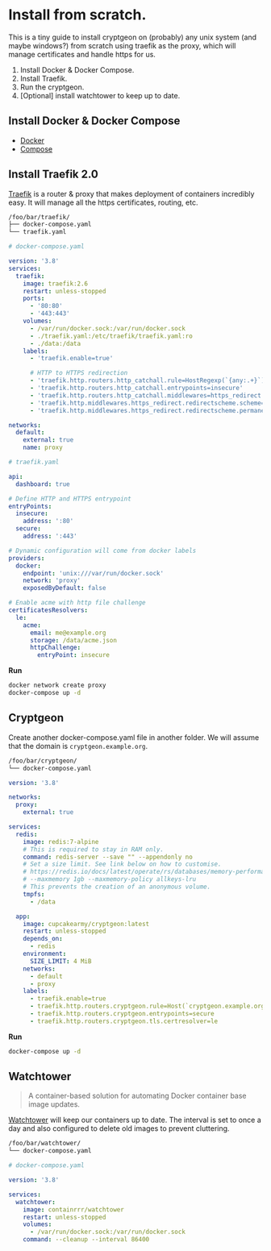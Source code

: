 # Install from scratch.

This is a tiny guide to install cryptgeon on (probably) any unix system (and maybe windows?) from scratch using traefik as the proxy, which will manage certificates and handle https for us.

1. Install Docker & Docker Compose.
2. Install Traefik.
3. Run the cryptgeon.
4. [Optional] install watchtower to keep up to date.

## Install Docker & Docker Compose

- [Docker](https://docs.docker.com/engine/install/)
- [Compose](https://docs.docker.com/compose/install/)

## Install Traefik 2.0

[Traefik](https://doc.traefik.io/traefik/) is a router & proxy that makes deployment of containers incredibly easy. It will manage all the https certificates, routing, etc.

```sh
/foo/bar/traefik/
├── docker-compose.yaml
└── traefik.yaml
```

```yaml
# docker-compose.yaml

version: '3.8'
services:
  traefik:
    image: traefik:2.6
    restart: unless-stopped
    ports:
      - '80:80'
      - '443:443'
    volumes:
      - /var/run/docker.sock:/var/run/docker.sock
      - ./traefik.yaml:/etc/traefik/traefik.yaml:ro
      - ./data:/data
    labels:
      - 'traefik.enable=true'

      # HTTP to HTTPS redirection
      - 'traefik.http.routers.http_catchall.rule=HostRegexp(`{any:.+}`)'
      - 'traefik.http.routers.http_catchall.entrypoints=insecure'
      - 'traefik.http.routers.http_catchall.middlewares=https_redirect'
      - 'traefik.http.middlewares.https_redirect.redirectscheme.scheme=https'
      - 'traefik.http.middlewares.https_redirect.redirectscheme.permanent=true'

networks:
  default:
    external: true
    name: proxy
```

```yaml
# traefik.yaml

api:
  dashboard: true

# Define HTTP and HTTPS entrypoint
entryPoints:
  insecure:
    address: ':80'
  secure:
    address: ':443'

# Dynamic configuration will come from docker labels
providers:
  docker:
    endpoint: 'unix:///var/run/docker.sock'
    network: 'proxy'
    exposedByDefault: false

# Enable acme with http file challenge
certificatesResolvers:
  le:
    acme:
      email: me@example.org
      storage: /data/acme.json
      httpChallenge:
        entryPoint: insecure
```

**Run**

```sh
docker network create proxy
docker-compose up -d
```

## Cryptgeon

Create another docker-compose.yaml file in another folder. We will assume that the domain is `cryptgeon.example.org`.

```sh
/foo/bar/cryptgeon/
└── docker-compose.yaml
```

```yaml
version: '3.8'

networks:
  proxy:
    external: true

services:
  redis:
    image: redis:7-alpine
    # This is required to stay in RAM only.
    command: redis-server --save "" --appendonly no
    # Set a size limit. See link below on how to customise.
    # https://redis.io/docs/latest/operate/rs/databases/memory-performance/eviction-policy/
    # --maxmemory 1gb --maxmemory-policy allkeys-lru
    # This prevents the creation of an anonymous volume.
    tmpfs:
      - /data

  app:
    image: cupcakearmy/cryptgeon:latest
    restart: unless-stopped
    depends_on:
      - redis
    environment:
      SIZE_LIMIT: 4 MiB
    networks:
      - default
      - proxy
    labels:
      - traefik.enable=true
      - traefik.http.routers.cryptgeon.rule=Host(`cryptgeon.example.org`)
      - traefik.http.routers.cryptgeon.entrypoints=secure
      - traefik.http.routers.cryptgeon.tls.certresolver=le
```

**Run**

```sh
docker-compose up -d
```

## Watchtower

> A container-based solution for automating Docker container base image updates.

[Watchtower](https://containrrr.dev/watchtower/) will keep our containers up to date. The interval is set to once a day and also configured to delete old images to prevent cluttering.

```sh
/foo/bar/watchtower/
└── docker-compose.yaml
```

```yaml
# docker-compose.yaml

version: '3.8'

services:
  watchtower:
    image: containrrr/watchtower
    restart: unless-stopped
    volumes:
      - /var/run/docker.sock:/var/run/docker.sock
    command: --cleanup --interval 86400
```
